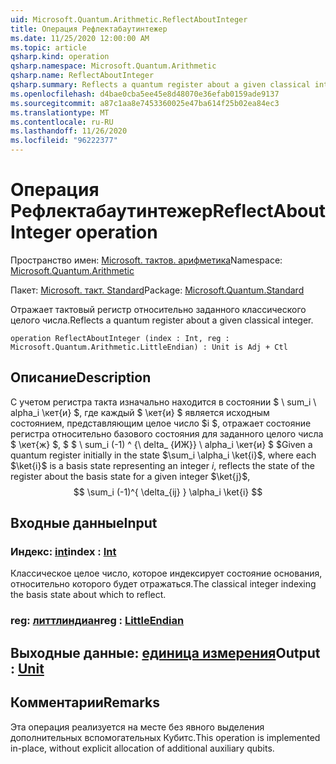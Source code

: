 ```yaml
---
uid: Microsoft.Quantum.Arithmetic.ReflectAboutInteger
title: Операция Рефлектабаутинтежер
ms.date: 11/25/2020 12:00:00 AM
ms.topic: article
qsharp.kind: operation
qsharp.namespace: Microsoft.Quantum.Arithmetic
qsharp.name: ReflectAboutInteger
qsharp.summary: Reflects a quantum register about a given classical integer.
ms.openlocfilehash: d4bae0cba5ee45e8d48070e36efab0159ade9137
ms.sourcegitcommit: a87c1aa8e7453360025e47ba614f25b02ea84ec3
ms.translationtype: MT
ms.contentlocale: ru-RU
ms.lasthandoff: 11/26/2020
ms.locfileid: "96222377"
---
```

# <a name="reflectaboutinteger-operation"></a><span data-ttu-id="aa240-102">Операция Рефлектабаутинтежер</span><span class="sxs-lookup"><span data-stu-id="aa240-102">ReflectAboutInteger operation</span></span>

<span data-ttu-id="aa240-103">Пространство имен: [Microsoft. тактов. арифметика](xref:Microsoft.Quantum.Arithmetic)</span><span class="sxs-lookup"><span data-stu-id="aa240-103">Namespace: [Microsoft.Quantum.Arithmetic](xref:Microsoft.Quantum.Arithmetic)</span></span>

<span data-ttu-id="aa240-104">Пакет: [Microsoft. такт. Standard](https://nuget.org/packages/Microsoft.Quantum.Standard)</span><span class="sxs-lookup"><span data-stu-id="aa240-104">Package: [Microsoft.Quantum.Standard](https://nuget.org/packages/Microsoft.Quantum.Standard)</span></span>


<span data-ttu-id="aa240-105">Отражает тактовый регистр относительно заданного классического целого числа.</span><span class="sxs-lookup"><span data-stu-id="aa240-105">Reflects a quantum register about a given classical integer.</span></span>

```qsharp
operation ReflectAboutInteger (index : Int, reg : Microsoft.Quantum.Arithmetic.LittleEndian) : Unit is Adj + Ctl
```


## <a name="description"></a><span data-ttu-id="aa240-106">Описание</span><span class="sxs-lookup"><span data-stu-id="aa240-106">Description</span></span>

<span data-ttu-id="aa240-107">С учетом регистра такта изначально находится в состоянии $ \ sum_i \ alpha_i \кет{и} $, где каждый $ \кет{и} $ является исходным состоянием, представляющим целое число $i $, отражает состояние регистра относительно базового состояния для заданного целого числа $ \кет{ж} $, $ $ \ sum_i (-1) ^ {\ delta_ {ИЖ}} \ alpha_i \кет{и} $ $</span><span class="sxs-lookup"><span data-stu-id="aa240-107">Given a quantum register initially in the state $\sum_i \alpha_i \ket{i}$, where each $\ket{i}$ is a basis state representing an integer $i$, reflects the state of the register about the basis state for a given integer $\ket{j}$, $$ \sum_i (-1)^{ \delta_{ij} } \alpha_i \ket{i} $$</span></span>

## <a name="input"></a><span data-ttu-id="aa240-108">Входные данные</span><span class="sxs-lookup"><span data-stu-id="aa240-108">Input</span></span>

### <a name="index--int"></a><span data-ttu-id="aa240-109">Индекс: [int](xref:microsoft.quantum.lang-ref.int)</span><span class="sxs-lookup"><span data-stu-id="aa240-109">index : [Int](xref:microsoft.quantum.lang-ref.int)</span></span>

<span data-ttu-id="aa240-110">Классическое целое число, которое индексирует состояние основания, относительно которого будет отражаться.</span><span class="sxs-lookup"><span data-stu-id="aa240-110">The classical integer indexing the basis state about which to reflect.</span></span>


### <a name="reg--littleendian"></a><span data-ttu-id="aa240-111">reg: [литтлиндиан](xref:Microsoft.Quantum.Arithmetic.LittleEndian)</span><span class="sxs-lookup"><span data-stu-id="aa240-111">reg : [LittleEndian](xref:Microsoft.Quantum.Arithmetic.LittleEndian)</span></span>





## <a name="output--unit"></a><span data-ttu-id="aa240-112">Выходные данные: [единица измерения](xref:microsoft.quantum.lang-ref.unit)</span><span class="sxs-lookup"><span data-stu-id="aa240-112">Output : [Unit](xref:microsoft.quantum.lang-ref.unit)</span></span>



## <a name="remarks"></a><span data-ttu-id="aa240-113">Комментарии</span><span class="sxs-lookup"><span data-stu-id="aa240-113">Remarks</span></span>

<span data-ttu-id="aa240-114">Эта операция реализуется на месте без явного выделения дополнительных вспомогательных Кубитс.</span><span class="sxs-lookup"><span data-stu-id="aa240-114">This operation is implemented in-place, without explicit allocation of additional auxiliary qubits.</span></span>